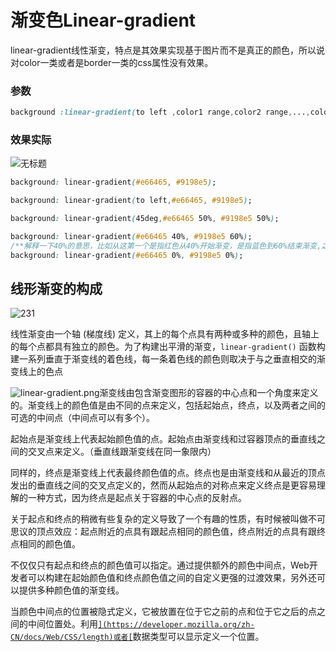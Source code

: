 # 渐变色Linear-gradient

linear-gradient线性渐变，特点是其效果实现基于图片而不是真正的颜色，所以说对color一类或者是border一类的css属性没有效果。

### 参数

```css
background :linear-gradient(to left ,color1 range,color2 range,...,color3 range)
```

### 效果实际

![无标题](F:\我的笔记\image\1573623213126059817.png)

```css
background: linear-gradient(#e66465, #9198e5);

background: linear-gradient(to left,#e66465, #9198e5);

background: linear-gradient(45deg,#e66465 50%, #9198e5 50%);

background: linear-gradient(#e66465 40%, #9198e5 60%);
/**解释一下40%的意思，比如从这第一个是指红色从40%开始渐变，是指蓝色到60%结束渐变,之后都是蓝色*/
background: linear-gradient(#e66465 0%, #9198e5 0%);
```

## **线形渐变的构成**

![231](F:\我的笔记\image\231.png)

线性渐变由一个轴 (梯度线) 定义，其上的每个点具有两种或多种的颜色，且轴上的每个点都具有独立的颜色。为了构建出平滑的渐变，`linear-gradient()` 函数构建一系列垂直于渐变线的着色线，每一条着色线的颜色则取决于与之垂直相交的渐变线上的色点

![linear-gradient.png](https://developer.mozilla.org/files/3537/linear-gradient.png)渐变线由包含渐变图形的容器的中心点和一个角度来定义的。渐变线上的颜色值是由不同的点来定义，包括起始点，终点，以及两者之间的可选的中间点（中间点可以有多个）。

起始点是渐变线上代表起始颜色值的点。起始点由渐变线和过容器顶点的垂直线之间的交叉点来定义。（垂直线跟渐变线在同一象限内）

同样的，终点是渐变线上代表最终颜色值的点。终点也是由渐变线和从最近的顶点发出的垂直线之间的交叉点定义的，然而从起始点的对称点来定义终点是更容易理解的一种方式，因为终点是起点关于容器的中心点的反射点。

关于起点和终点的稍微有些复杂的定义导致了一个有趣的性质，有时候被叫做不可思议的顶点效应：起点附近的点具有跟起点相同的颜色值，终点附近的点具有跟终点相同的颜色值。

不仅仅只有起点和终点的颜色值可以指定。通过提供额外的颜色中间点，Web开发者可以构建在起始颜色值和终点颜色值之间的自定义更强的过渡效果，另外还可以提供多种颜色值的渐变线。

当颜色中间点的位置被隐式定义，它被放置在位于它之前的点和位于它之后的点之间的中间位置处。利用[``](https://developer.mozilla.org/zh-CN/docs/Web/CSS/length)或者[``](https://developer.mozilla.org/zh-CN/docs/Web/CSS/percentage)数据类型可以显示定义一个位置。



